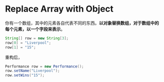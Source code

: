 # Replace Array with Object

你有一个数组，其中的元素各自代表不同的东西。**以对象替换数组，对于数组中的每个元素，以一个字段来表示**。

```java
String[] row = new String[3];
row[0] = "Liverpool";
row[1] = "15";
```

重构后，

```java
Performance row = new Performance();
row.setName("Liverpool");
row.setWins("15");
```


